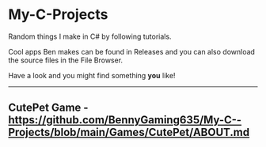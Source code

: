 # My-C-Projects
Random things I make in C# by following tutorials.

Cool apps Ben makes can be found in Releases and you can also download the source files in the File Browser.

Have a look and you might find something **you** like!

***

## CutePet Game - https://github.com/BennyGaming635/My-C--Projects/blob/main/Games/CutePet/ABOUT.md